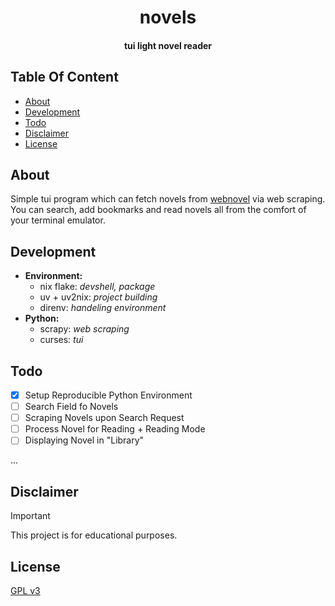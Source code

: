 
<div align="center">
  <h1>novels</h1>
  <h4>tui light novel reader</h4>
</div>

<!--Showcase Screenshot-->

## Table Of Content

<!--toc:start-->
- [About](#about)
- [Development](#development)
- [Todo](#todo)
- [Disclaimer](#disclaimer)
- [License](#license)
<!--toc:end-->

## About

Simple tui program which can fetch novels from [webnovel](https://www.webnovel.com/) via web scraping. You can search, add bookmarks and read novels all from the comfort of your terminal emulator.

## Development

- **Environment:**
  - nix flake: _devshell, package_
  - uv + uv2nix: _project building_
  - direnv: _handeling environment_
- **Python:**
  - scrapy: _web scraping_
  - curses: _tui_

## Todo

- [x] Setup Reproducible Python Environment
- [ ] Search Field fo Novels
- [ ] Scraping Novels upon Search Request
- [ ] Process Novel for Reading + Reading Mode
- [ ] Displaying Novel in "Library"

...

## Disclaimer

> [!IMPORTANT]
> This project is for educational purposes.

## License

[GPL v3](./LICENSE)
